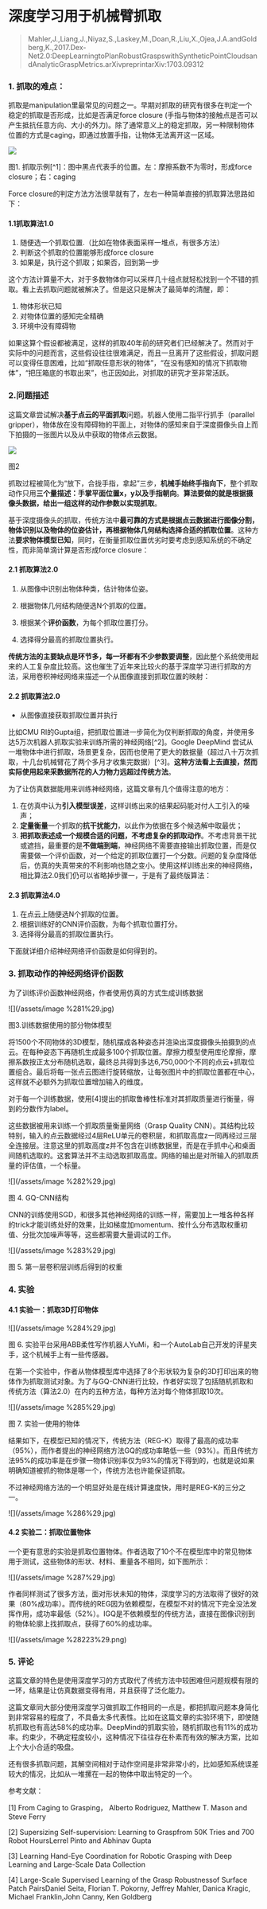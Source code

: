 # 深度学习用于机械臂抓取

> Mahler,J.,Liang,J.,Niyaz,S.,Laskey,M.,Doan,R.,Liu,X.,Ojea,J.A.andGoldberg,K.,2017.Dex-Net2.0:DeepLearningtoPlanRobustGraspswithSyntheticPointCloudsandAnalyticGraspMetrics.arXivpreprintarXiv:1703.09312

### 1. 抓取的难点：

抓取是manipulation里最常见的问题之一。早期对抓取的研究有很多在判定一个稳定的抓取是否形成，比如是否满足force closure \(手指与物体的接触点是否可以产生抵抗任意方向、大小的外力\)。除了通常意义上的稳定抓取，另一种限制物体位置的方式是caging，即通过放置手指，让物体无法离开这一区域。

![](/assets/1232.png)

图1. 抓取示例[^1]：图中黑点代表手的位置。左：摩擦系数不为零时，形成force closure；右：caging

Force closure的判定方法方法很早就有了，左右一种简单直接的抓取算法思路如下：

#### 1.1抓取算法1.0

1. 随便选一个抓取位置.（比如在物体表面采样一堆点，有很多方法）
2. 判断这个抓取的位置能够形成force closure
3. 如果是，执行这个抓取；如果否，回到第一步

这个方法计算量不大，对于多数物体你可以采样几十组点就轻松找到一个不错的抓取。看上去抓取问题就被解决了。但是这只是解决了最简单的清醒，即：

1. 物体形状已知
2. 对物体位置的感知完全精确
3. 环境中没有障碍物

如果这算个假设都被满足，这样的抓取40年前的研究者们已经解决了。然而对于实际中的问题而言，这些假设往往很难满足，而且一旦离开了这些假设，抓取问题可以变得任意困难，比如“抓取任意形状的物体”，“在没有感知的情况下抓取物体”，“把压箱底的书取出来”，也正因如此，对抓取的研究才至非常活跃。

### 2.问题描述

这篇文章尝试解决**基于点云的平面抓取**问题。机器人使用二指平行抓手（parallel gripper），物体放在没有障碍物的平面上，对物体的感知来自于深度摄像头自上而下拍摄的一张图片以及从中获取的物体点云数据。

![](/assets/image.jpg)

图2

抓取过程被简化为“放下，合拢手指，拿起”三步，**机械手始终手指向下**，整个抓取动作只用**三个量描述：手掌平面位置x，y以及手指朝向**。**算法要做的就是根据摄像头数据，给出一组这样的动作参数以实现抓取**。

基于深度摄像头的抓取，传统方法中**最可靠的方式是根据点云数据进行图像分割，物体识别以及物体的位姿估计，再根据物体几何结构选择合适的抓取位置**。这种方法**要求物体模型已知**，同时，在衡量抓取位置优劣时要考虑到感知系统的不确定性，而非简单滴计算是否形成force closure：

#### 2.1 抓取算法2.0

1. 从图像中识别出物体种类，估计物体位姿。

2. 根据物体几何结构随便选N个抓取的位置。

3. 根据某个**评价函数**，为每个抓取位置打分。

4. 选择得分最高的抓取位置执行。

**传统方法的主要缺点是环节多，每一环都有不少参数要调整**，因此整个系统使用起来的人工复杂度比较高。这也催生了近年来比较火的基于深度学习进行抓取的方法，采用卷积神经网络来描述一个从图像直接到抓取位置的映射：

#### 2.2 抓取算法2.0

* 从图像直接获取抓取位置并执行

比如CMU RI的Gupta组，把抓取位置进一步简化为仅判断抓取的角度，并使用多达5万次机器人抓取实验来训练所需的神经网络[^2]。Google DeepMind 尝试从一堆物体中进行抓取，场景更复杂，因而也使用了更大的数据量（超过八十万次抓取，十几台机械臂花了两个多月才收集完数据）[^3]。**这种方法看上去直接，然而实际使用起来采数据所花的人力物力远超过传统方法**。

为了让仿真数据能用来训练神经网络，这篇文章有几个值得注意的地方：

1. 在仿真中认为**引入模型误差**，这样训练出来的结果起码能对付人工引入的噪声；
2. **定量衡量**一个抓取的**抗干扰能力**，以此作为依据在多个候选解中取最优；
3. **把抓取表述成一个规模合适的问题，不考虑复杂的抓取动作**。不考虑背景干扰或遮挡，最重要的是**不做端到端**，神经网络不需要直接输出抓取位置，而是仅需要做一个评价函数，对一个给定的抓取位置打一个分数。问题的复杂度降低后，仿真的失真带来的不利影响也随之变小。使用这样训练出来的神经网络，相比算法2.0我们仍可以省略掉步骤一，于是有了最终版算法：

#### 2.3 抓取算法4.0

1. 在点云上随便选N个抓取的位置。
2. 根据训练好的CNN评价函数，为每个抓取位置打分。
3. 选择得分最高的抓取位置执行。

下面就详细介绍神经网络评价函数是如何得到的。

### 3. 抓取动作的神经网络评价函数

为了训练评价函数神经网络，作者使用仿真的方式生成训练数据

![](/assets/image %281%29.jpg)

图3.训练数据使用的部分物体模型

将1500个不同物体的3D模型，随机摆成各种姿态并渲染出深度摄像头拍摄到的点云。在每种姿态下再随机生成最多100个抓取位置。摩擦力模型使用库伦摩擦，摩擦系数按正太分布随机选取，最终总共得到多达6,750,000个不同的点云+抓取位置组合。最后将每一张点云图进行旋转缩放，让每张图片中的抓取位置都在中心，这样就不必额外为抓取位置增加输入的维度。

对于每一个训练数据，使用\[4\]提出的抓取鲁棒性标准对其抓取质量进行衡量，得到的分数作为label。

这些数据被用来训练一个抓取质量衡量网络（Grasp Quality CNN）。其结构比较特别，输入的点云数据经过4层ReLU单元的卷积层，和抓取高度z一同再经过三层全连接层。注意这里的抓取高度z并不包含在训练数据里，而是在手抓中心和桌面间随机选取的。这套算法并不主动选取抓取高度。网络的输出是对所输入的抓取质量的评估值，一个标量。

![](/assets/image %282%29.jpg)

图 4. GQ-CNN结构

CNN的训练使用SGD，和很多其他神经网络的训练一样，需要加上一堆各种各样的trick才能训练处好的效果，比如梯度加momentum、按什么分布选取权重初值、分批次加噪声等等，这些都需要大量调试的工作。

![](/assets/image %283%29.jpg)

图 5. 第一层卷积层训练后得到的权重

### 4. 实验

#### 4.1 实验一：抓取3D打印物体

![](/assets/image %284%29.jpg)

图 6. 实验平台采用ABB柔性写作机器人YuMi，和一个AutoLab自己开发的评星夹手，这个机械手上有一些传感器。

在第一个实验中，作者从物体模型库中选择了8个形状较为复杂的3D打印出来的物体作为抓取测试对象。为了与GQ-CNN进行比较，作者好实现了包括随机抓取和传统方法（算法2.0）在内的五种方法，每种方法对每个物体抓取10次。

![](/assets/image %285%29.jpg)

图 7. 实验一使用的物体

结果如下，在模型已知的情况下，传统方法（REG-K）取得了最高的成功率（95%），而作者提出的神经网络方法GQ的成功率略低一些（93%）。而且传统方法95%的成功率是在步骤一物体识别率仅为93%的情况下得到的，也就是说如果明确知道被抓的物体是哪一个，传统方法也许能保证抓取。

不过神经网络方法的一个明显好处是在线计算速度快，用时是REG-K的三分之一。

![](/assets/image %286%29.jpg)

#### 4.2 实验二：抓取位置物体

一个更有意思的实验是抓取位置物体。作者选取了10个不在模型库中的常见物体用于测试，这些物体的形状、材料、重量各不相同，如下图所示：

![](/assets/image %287%29.jpg)

作者同样测试了很多方法，面对形状未知的物体，深度学习的方法取得了很好的效果（80%成功率）。而传统的REG因为依赖模型，在模型不对的情况下完全没法发挥作用，成功率最低（52%）。IGQ是不依赖模型的传统方法，直接在图像识别到的物体轮廓上找抓取点，获得了60%的成功率。

![](/assets/image %28223%29.png)

### 5. 评论

这篇文章的特色是使用深度学习的方式取代了传统方法中较困难但问题规模有限的一环，结果是让仿真数据变得有用，并且获得了泛化能力。

这篇文章同大部分使用深度学习做抓取工作相同的一点是，都把抓取问题本身简化到非常容易的程度了，不具备太多代表性。比如在这篇文章的实验环境下，即使随机抓取也有高达58%的成功率。DeepMind的抓取实验，随机抓取也有11%的成功率。约束少，不确定程度较小，这种情况下往往存在朴素而有效的解决方案，比如上个大小合适的吸盘。

还有很多抓取问题，其解空间相对于动作空间是非常非常小的，比如感知系统误差较大的情况，比如从一堆摞在一起的物体中取出特定的一个。

参考文献：

\[1\] From Caging to Grasping， Alberto Rodriguez, Matthew T. Mason and Steve Ferry

\[2\] Supersizing Self-supervision: Learning to Graspfrom 50K Tries and 700 Robot HoursLerrel Pinto and Abhinav Gupta

\[3\] Learning Hand-Eye Coordination for Robotic Grasping with Deep Learning and Large-Scale Data Collection

\[4\] Large-Scale Supervised Learning of the Grasp Robustnessof Surface Patch PairsDaniel Seita, Florian T. Pokorny, Jeffrey Mahler, Danica Kragic, Michael Franklin,John Canny, Ken Goldberg

